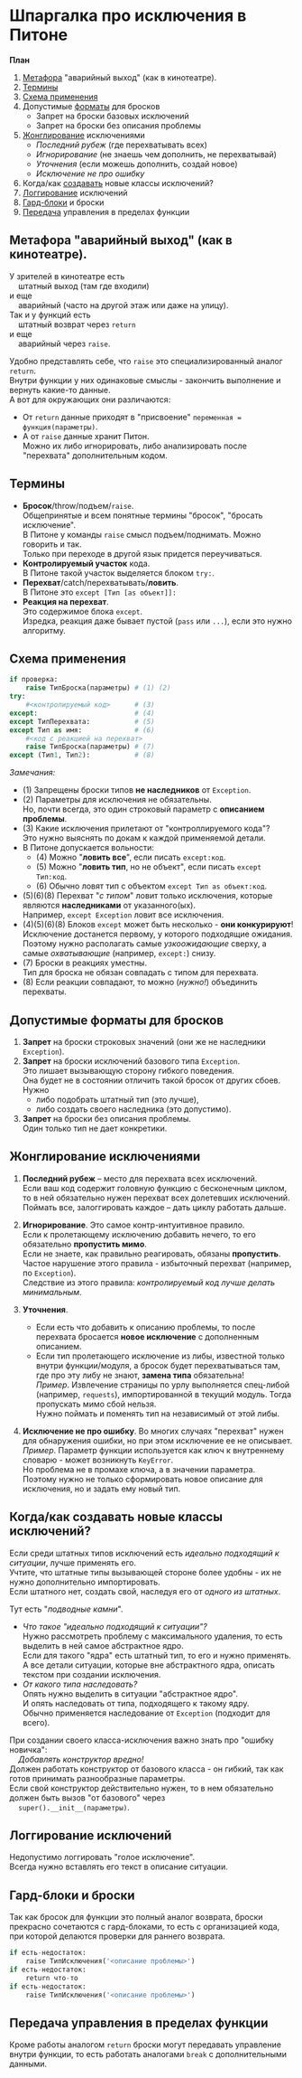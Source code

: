 # Шпаргалка про исключения в Питоне

**План**

1. [Метафора](#kino) "аварийный выход" (как в кинотеатре).
2. [Термины](#words)
2. [Схема применения](#brief)
3. Допустимые [форматы](#formats) для бросков
   - Запрет на броски базовых исключений
   - Запрет на броски без описания проблемы
4. [Жонглирование](#juggling) исключениями
   - *Последний рубеж* (где перехватывать всех)
   - *Игнорирование* (не знаешь чем дополнить, не перехватывай)
   - *Уточнения* (если можешь дополнить, создай новое)
   - *Исключение не про ошибку*
5. Когда/как [создавать](#create) новые классы исключений?
6. [Логгирование](#log) исключений
7. [Гард-блоки](#guard) и броски
8. [Передача](#break) управления в пределах функции

## Метафора "аварийный выход" (как в кинотеатре).<a name=kino></a>

У зрителей в кинотеатре есть  
    штатный выход (там где входили)  
и еще  
    аварийный (часто на другой этаж или даже на улицу).  
Так и у функций есть  
    штатный возврат через `return`  
и еще  
    аварийный через `raise`. 

Удобно представлять себе, что `raise` это специализированный аналог `return`.  
Внутри функции у них одинаковые смыслы - закончить выполнение и вернуть какие-то данные.  
А вот для окружающих они различаются: 

 - От `return` данные приходят в "присвоение" `переменная = функция(параметры)`.
 - А от `raise` данные хранит Питон.  
Можно их либо игнорировать, либо анализировать после "перехвата" дополнительным кодом.

## Термины<a name=words></a>

- **Бросок**/throw/подъем/`raise`.  
Общепринятые и всем понятные термины "бросок", "бросать исключение".  
В Питоне у команды `raise` смысл подъем/поднимать. Можно говорить и так.   
Только при переходе в другой язык придется переучиваться.  
- **Контролируемый участок** кода.  
В Питоне такой участок выделяется блоком `try:`.  
- **Перехват**/catch/перехватывать/**ловить**.  
В Питоне это `except [Тип [as объект]]:`  
- **Реакция на перехват**.  
Это содержимое блока `except`.  
Изредка, реакция даже бывает пустой (`pass` или `...`), если это нужно алгоритму.  

## Схема применения<a name=brief></a>

```python
if проверка:
    raise ТипБроска(параметры) # (1) (2)
try:
    #<контролируемый код>      # (3)
except:                        # (4)
except ТипПерехвата:           # (5)
except Тип as имя:             # (6)
    #<код с реакцией на перехват>
    raise ТипБроска(параметры) # (7)
except (Тип1, Тип2):           # (8)
```

*Замечания:*

- (1) Запрещены броски типов **не наследников** от `Exception`.  
- (2) Параметры для исключения не обязательны.  
Но, почти всегда, это один строковый параметр с **описанием проблемы**.  
- (3) Какие исключения прилетают от "контроллируемого кода"?  
Это нужно выяснять по докам к каждой применяемой детали.  
- В Питоне допускается вольности:  
   - (4) Можно "**ловить все**", если писать `except:код`.  
   - (5) Можно "**ловить тип**, но не объект", если писать `except Тип:код`.  
   - (6) Обычно ловят тип с объектом `except Тип as объект:код`.  
- (5)(6)(8) Перехват "*с типом*" ловит только исключения, 
которые являются **наследниками** от указанного(ых).  
Например, `except Exception` ловит все исключения.   
- (4)(5)(6)(8) Блоков `except` может быть несколько - **они конкурируют**!  
Исключение достанется первому, у которого подходящие ожидания.  
Поэтому нужно располагать самые *узкоожидающие* сверху, 
а самые *охватывающие* (например, `except:`) снизу.  
- (7) Броски в реакциях уместны.  
Тип для броска не обязан совпадать с типом для перехвата.  
- (8) Если реакции совпадают, то можно (*нужно!*) объединить перехваты.  

## Допустимые форматы для бросков<a name=formats></a>

1. **Запрет** на броски строковых значений (они же не наследники `Exception`).
2. **Запрет** на броски исключений базового типа `Exception`.  
Это лишает вызывающую сторону гибкого поведения.  
Она будет не в состоянии отличить такой бросок от других сбоев.  
Нужно  
   - либо подобрать штатный тип (это лучше),  
   - либо создать своего наследника (это допустимо).  
3. **Запрет** на броски без описания проблемы.  
Один только тип не дает конкретики.

## Жонглирование исключениями<a name=juggling></a>

1. **Последний рубеж** – место для перехвата всех исключений.  
Если ваш код содержит головную функцию с бесконечным циклом, 
то в ней обязательно нужен перехват всех долетевших исключений.   
Поймать все, залоггировать каждое – дать циклу работать дальше.

2. **Игнорирование**.
Это самое контр-интуитивное правило.  
Если к пролетающему исключению добавить нечего, то его обязательно **пропустить мимо**.  
Если не знаете, как правильно реагировать, обязаны **пропустить**.  
Частое нарушение этого правила - избыточный перехват (например, по `Exception`).  
Следствие из этого правила: *контролируемый код лучше делать минимальным*.  

3. **Уточнения**.

   - Если есть что добавить к описанию проблемы, 
то после перехвата бросается **новое исключение** с дополненным описанием.
   - Если тип пролетающего исключение из либы, известной только внутри функции/модуля, 
а бросок будет перехватываться там, где про эту либу не знают, **замена типа** обязательна!  
*Пример*. Извлечение страницы по урлу выполняется спец-либой (например, `requests`), 
импортированной в текущий модуль. Тогда пропускать мимо сбой нельзя.  
Нужно поймать и поменять тип на независимый от этой либы.

4. **Исключение не про ошибку**.
Во многих случаях "перехват" нужен для обнаружения ошибки, но при этом исключение ее не описывает.  
*Пример*. Параметр функции используется как ключ к внутреннему словарю - может возникнуть `KeyError`.  
Но проблема не в промахе ключа, а в значении параметра.  
Поэтому нужно не только сформировать новое описание для исключения, но и задать ему новый тип.

## Когда/как создавать новые классы исключений?<a name=create></a>
Если среди штатных типов исключений есть *идеально подходящий к ситуации*, лучше применять его.  
Учтите, что штатные типы вызывающей стороне более удобны - их не нужно дополнительно импортировать.  
Если штатного нет, создать свой, наследуя его от *одного из штатных*.

Тут есть "*подводные камни*".

- *Что такое "идеально подходящий к ситуации"?*  
Нужно рассмотреть проблему с максимального удаления, 
то есть выделить в ней самое абстрактное ядро.  
Если для такого "ядра" есть штатный тип, то его и нужно применять.  
А все детали ситуации, которые вне абстрактного ядра, 
описать текстом при создании исключения.
- *От какого типа наследовать?*  
Опять нужно выделить в ситуации "абстрактное ядро".  
И опять наследовать от типа, подходящего к такому ядру.  
Обычно применяется наследование от `Exception` (подходит для всего).

При создании своего класса-исключения важно знать про "ошибку новичка":  
    *Добавлять конструктор вредно!*  
Должен работать конструктор от базового класса - он гибкий, 
так как готов принимать разнообразные параметры.  
Если свой конструктор действительно нужен, 
то в нем обязательно должен быть вызов "от базового" через  
    `super().__init__(параметры)`.

## Логгирование исключений<a name=log></a>
Недопустимо логгировать "голое исключение".  
Всегда нужно вставлять его текст в описание ситуации.

## Гард-блоки и броски<a name=guard></a>
Так как бросок для функции это полный аналог возврата, 
броски прекрасно сочетаются с гард-блоками, 
то есть с организацией кода, при которой делаются проверки для раннего возврата.

```python
if есть-недостаток:
    raise ТипИсключения('<описание проблемы>')
if есть-недостаток:
    return что-то
if есть-недостаток:
    raise ТипИсключения('<описание проблемы>')
```

## Передача управления в пределах функции<a name=break></a>
Кроме работы аналогом `return` броски могут передавать управление внутри функции, 
то есть работать аналогами `break` с дополнительными данными.